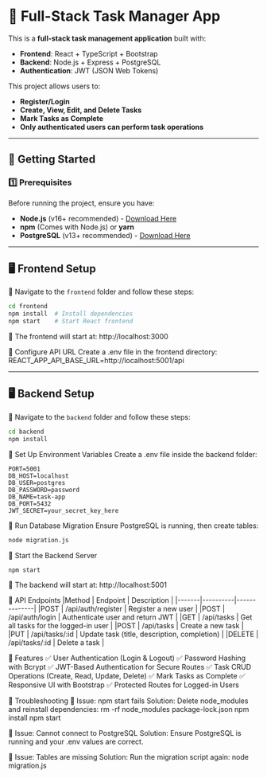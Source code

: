 # 📝 Full-Stack Task Manager App

This is a **full-stack task management application** built with:
- **Frontend**: React + TypeScript + Bootstrap
- **Backend**: Node.js + Express + PostgreSQL
- **Authentication**: JWT (JSON Web Tokens)

This project allows users to:
- **Register/Login**
- **Create, View, Edit, and Delete Tasks**
- **Mark Tasks as Complete**
- **Only authenticated users can perform task operations**

---

## 🚀 Getting Started

### **1️⃣ Prerequisites**
Before running the project, ensure you have:
- **Node.js** (v16+ recommended) - [Download Here](https://nodejs.org/)
- **npm** (Comes with Node.js) or **yarn**
- **PostgreSQL** (v13+ recommended) - [Download Here](https://www.postgresql.org/)

---

## **🖥️ Frontend Setup**
📂 Navigate to the `frontend` folder and follow these steps:

```sh
cd frontend
npm install  # Install dependencies
npm start    # Start React frontend
```

🔹 The frontend will start at: http://localhost:3000

🔹 Configure API URL
Create a .env file in the frontend directory:
REACT_APP_API_BASE_URL=http://localhost:5001/api

---

## **🖥️ Backend Setup**
📂 Navigate to the `backend` folder and follow these steps:

```sh
cd backend
npm install
```

🔹 Set Up Environment Variables
Create a .env file inside the backend folder:
```.env
PORT=5001
DB_HOST=localhost
DB_USER=postgres
DB_PASSWORD=password
DB_NAME=task-app
DB_PORT=5432
JWT_SECRET=your_secret_key_here
```

🔹 Run Database Migration
Ensure PostgreSQL is running, then create tables:
```sh
node migration.js
```
🔹 Start the Backend Server
```sh
npm start
```

🔹 The backend will start at:
http://localhost:5001

📌 API Endpoints
|Method |	Endpoint |	Description |
|-------|----------|--------------|
|POST	| /api/auth/register |	Register a new user |
|POST	| /api/auth/login |	Authenticate user and return JWT |
|GET | /api/tasks |	Get all tasks for the logged-in user |
|POST |	/api/tasks |	Create a new task |
|PUT |	/api/tasks/:id |	Update task (title, description, completion) |
|DELETE |	/api/tasks/:id |	Delete a task |

🎨 Features
✅ User Authentication (Login & Logout)
✅ Password Hashing with Bcrypt
✅ JWT-Based Authentication for Secure Routes
✅ Task CRUD Operations (Create, Read, Update, Delete)
✅ Mark Tasks as Complete
✅ Responsive UI with Bootstrap
✅ Protected Routes for Logged-in Users

📌 Troubleshooting
🔹 Issue: npm start fails
Solution: Delete node_modules and reinstall dependencies:
rm -rf node_modules package-lock.json
npm install
npm start

🔹 Issue: Cannot connect to PostgreSQL
Solution: Ensure PostgreSQL is running and your .env values are correct.

🔹 Issue: Tables are missing
Solution: Run the migration script again:
node migration.js